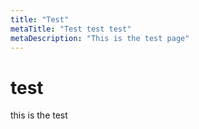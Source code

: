 ```yaml
---
title: "Test"
metaTitle: "Test test test"
metaDescription: "This is the test page"
---
```

# test
this is the test